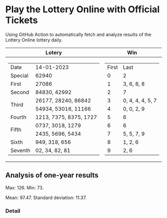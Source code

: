 # Play the Lottery Online with Official Tickets

Using GitHub Action to automatically fetch and analyze results of the Lottery Online lottery daily.

| Lotery      | Win |
| :-----------: | :-----------: |
| <table><tr><td>Date</td><td>14-01-2023</td></tr><tr><td>Special</td><td>62940</td></tr><tr><td>First</td><td>27086</td></tr><tr><td>Second</td><td>84830, 42992</td></tr><tr><td rowspan="2">Third</td><td>26177, 28240, 86842</td></tr><tr><td>54934, 53016, 11166</td></tr><tr><td>Fourth</td><td>1213, 7375, 8375, 1727</td></tr><tr><td rowspan="2">Fifth</td><td>0737, 3018, 1279</td></tr><tr><td>2435, 5696, 5434</td></tr><tr><td>Sixth</td><td>949, 318, 656</td></tr><tr><td>Seventh</td><td>02, 34, 82, 81</td></tr></table> | <table><tr><td>First</td><td>Last</td></tr><tr><td>0</td><td>2</td></tr><tr><td>1</td><td>3, 6, 8, 8</td></tr><tr><td>2</td><td>7</td></tr><tr><td>3</td><td>0, 4, 4, 4, 5, 7</td></tr><tr><td>4</td><td>0, 0, 2, 9</td></tr><tr><td>5</td><td>6</td></tr><tr><td>6</td><td>6</td></tr><tr><td>7</td><td>5, 5, 7, 9</td></tr><tr><td>8</td><td>1, 2, 6</td></tr><tr><td>9</td><td>2, 6</td></tr></table> |

<h2>Analysis of one-year results</h2>

Max: 126. Min: 73.

Mean: 97.47. Standard deviation: 11.37.

<h3>Detail</h3>

